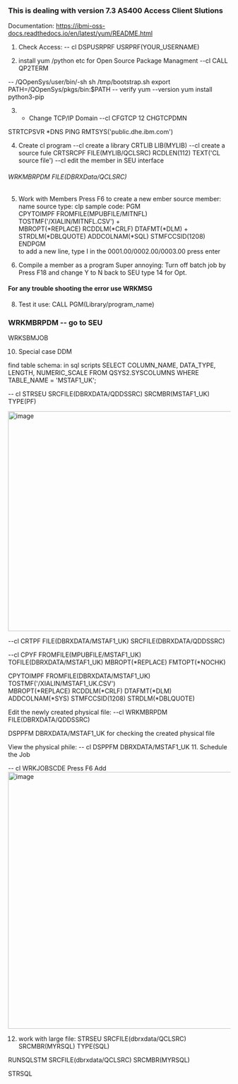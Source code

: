 ### This is dealing with version 7.3 AS400 Access Client Slutions

Documentation: https://ibmi-oss-docs.readthedocs.io/en/latest/yum/README.html

1. Check Access: 
-- cl
DSPUSRPRF USRPRF(YOUR_USERNAME)

2. install yum /python etc for Open Source Package Managment
--cl
CALL QP2TERM

-- /QOpenSys/user/bin/-sh
sh /tmp/bootstrap.sh
export PATH=/QOpenSys/pkgs/bin:$PATH
-- verify
yum --version
yum install python3-pip

3. - Change TCP/IP Domain
--cl
CFGTCP
12
CHGTCPDMN 

STRTCPSVR *DNS
PING RMTSYS('public.dhe.ibm.com')

4. Create cl program
--cl create a library
   CRTLIB LIB(MYLIB) 
--cl create a source fule
   CRTSRCPF FILE(MYLIB/QCLSRC) RCDLEN(112) TEXT('CL source file')
--cl edit the member in SEU interface
######   WRKMBRPDM FILE(DBRXData/QCLSRC)

5. Work with Members
Press F6 to create a new ember
source member: name
source type: clp
sample code:
PGM                                                                   
  CPYTOIMPF FROMFILE(MPUBFILE/MITNFL) TOSTMF('/XIALIN/MITNFL.CSV') +  
            MBROPT(*REPLACE) RCDDLM(*CRLF) DTAFMT(*DLM) +             
            STRDLM(*DBLQUOTE) ADDCOLNAM(*SQL) STMFCCSID(1208)                  
ENDPGM                                                                
to add a new line, type I in the 0001.00/0002.00/0003.00 press enter

7. Compile a member as a program
Super annoying: Turn off batch job by Press F18 and change Y to N
back to SEU type 14 for Opt.
#### For any trouble shooting the error use WRKMSG

8. Test it use: CALL PGM(Library/program_name)
### WRKMBRPDM -- go to SEU
WRKSBMJOB 

10. Special case DDM

find table schema: in sql scripts
SELECT 
COLUMN_NAME, DATA_TYPE, LENGTH, NUMERIC_SCALE
FROM QSYS2.SYSCOLUMNS
WHERE TABLE_NAME = 'MSTAF1_UK';

-- cl STRSEU SRCFILE(DBRXDATA/QDDSSRC) SRCMBR(MSTAF1_UK) TYPE(PF)

<img width="776" height="498" alt="image" src="https://github.com/user-attachments/assets/785aea8b-1d4d-42c8-b227-02e85a461181" />

--cl CRTPF FILE(DBRXDATA/MSTAF1_UK) SRCFILE(DBRXDATA/QDDSSRC)

--cl CPYF FROMFILE(MPUBFILE/MSTAF1_UK) TOFILE(DBRXDATA/MSTAF1_UK) MBROPT(*REPLACE) FMTOPT(*NOCHK)     

CPYTOIMPF FROMFILE(DBRXDATA/MSTAF1_UK) TOSTMF('/XIALIN/MSTAF1_UK.CSV')  
MBROPT(*REPLACE) RCDDLM(*CRLF) DTAFMT(*DLM) ADDCOLNAM(*SYS) STMFCCSID(1208) STRDLM(*DBLQUOTE) 

Edit the newly created physical file:
--cl WRKMBRPDM FILE(DBRXDATA/QDDSSRC)

DSPPFM DBRXDATA/MSTAF1_UK for checking the created physical file

View the physical phile:
-- cl DSPPFM DBRXDATA/MSTAF1_UK
11. Schedule the Job
    
-- cl
WRKJOBSCDE
Press F6 Add
<img width="1396" height="582" alt="image" src="https://github.com/user-attachments/assets/d139f0a1-9e84-482d-9a8e-982da1b05c0c" />

12. work with large file:
STRSEU SRCFILE(dbrxdata/QCLSRC) SRCMBR(MYRSQL) TYPE(SQL)

RUNSQLSTM SRCFILE(dbrxdata/QCLSRC) SRCMBR(MYRSQL)

STRSQL
